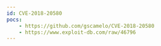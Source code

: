 ```yaml
---
id: CVE-2018-20580
pocs:
    - https://github.com/gscamelo/CVE-2018-20580
    - https://www.exploit-db.com/raw/46796
---
```


